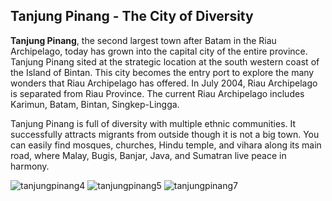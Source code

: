 ## Tanjung Pinang - The City of Diversity

__Tanjung Pinang__, the second largest town after Batam in the Riau Archipelago, today has grown into the capital city of the entire province. 
Tanjung Pinang sited at the strategic location at the south western coast of the Island of Bintan. 
This city becomes the entry port to explore the many wonders that Riau Archipelago has offered. 
In July 2004, Riau Archipelago is separated from Riau Province. The current Riau Archipelago includes Karimun, Batam, Bintan, Singkep-Lingga.

Tanjung Pinang is full of diversity with multiple ethnic communities. It successfully attracts migrants from outside though it is not a big town. 
You can easily find mosques, churches, Hindu temple, and vihara along its main road, where Malay, Bugis, Banjar, Java, and Sumatran live peace in harmony.

![tanjungpinang4](https://github.com/wendyjaya/wendyjaya.github.io/blob/main/penyengat-island.jpg)
![tanjungpinang5](https://github.com/wendyjaya/wendyjaya.github.io/blob/main/photo2jpg.jpg)
![tanjungpinang7](https://github.com/wendyjaya/wendyjaya.github.io/blob/main/photo5jpg.jpg)
